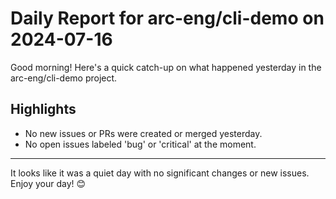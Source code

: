 # Daily Report for arc-eng/cli-demo on 2024-07-16

Good morning! Here's a quick catch-up on what happened yesterday in the arc-eng/cli-demo project.

## Highlights
- No new issues or PRs were created or merged yesterday.
- No open issues labeled 'bug' or 'critical' at the moment.

---

It looks like it was a quiet day with no significant changes or new issues. Enjoy your day! 😊